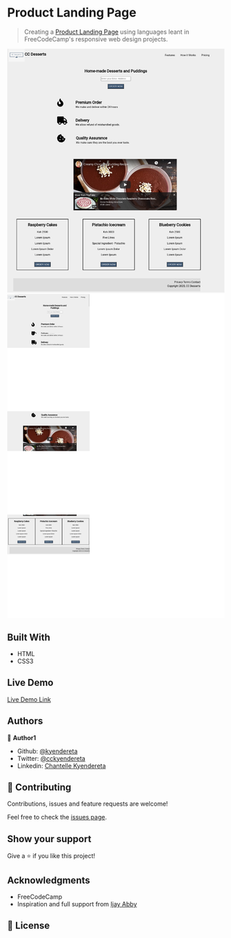 # Product Landing Page

> Creating a [Product Landing Page](https://www.freecodecamp.org/learn/responsive-web-design/responsive-web-design-projects/build-a-product-landing-page) using languages leant in FreeCodeCamp's responsive web design projects.

![screenshot](desktop.png)
![screenshot](tablet.png)

## Built With

- HTML
- CSS3

## Live Demo

[Live Demo Link](https://livedemo.com)

## Authors

👤 **Author1**

- Github: [@kyendereta](https://github.com/kyendereta)
- Twitter: [@cckyendereta](https://twitter.com/cckyendereta)
- Linkedin: [Chantelle Kyendereta](https://www.linkedin.com/in/chantelle-kyendereta-70993719b/)

## 🤝 Contributing

Contributions, issues and feature requests are welcome!

Feel free to check the [issues page](issues/kyendereta).

## Show your support

Give a ⭐️ if you like this project!

## Acknowledgments

- FreeCodeCamp
- Inspiration and full support from [Ijay Abby](https://github.com/IjayAbby)

## 📝 License
